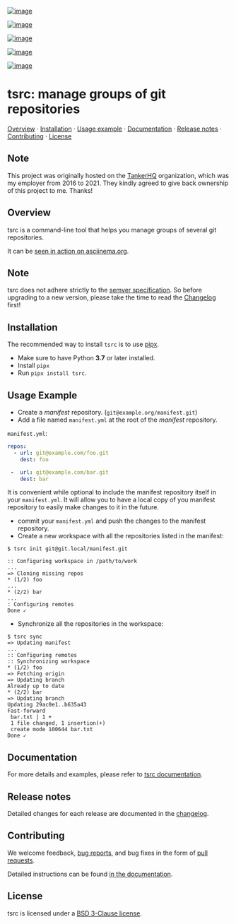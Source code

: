 [![image](https://img.shields.io/github/license/your-tools/tsrc.svg)](https://github.com/your-tools/tsrc/blob/main/LICENSE)

[![image](https://github.com/your-tools/tsrc/workflows/tests/badge.svg)](https://github.com/your-tools/tsrc/actions)

[![image](https://github.com/your-tools/tsrc/workflows/linters/badge.svg)](https://github.com/your-tools/tsrc/actions)

[![image](https://img.shields.io/pypi/v/tsrc.svg)](https://pypi.org/project/tsrc/)

[![image](https://img.shields.io/badge/deps%20scanning-pyup.io-green)](https://github.com/your-tools/tsrc/actions)

# tsrc: manage groups of git repositories

[Overview](#overview) · [Installation](#installation) · [Usage example](#usage-example) · [Documentation](#documentation) · [Release notes](#release-notes) · [Contributing](#contributing) · [License](#license)

## Note

This project was originally hosted on the [TankerHQ](https://github.com/TankerHQ) organization, which was my employer from 2016 to 2021. They kindly agreed to give back ownership of this project to me. Thanks!

## Overview

tsrc is a command-line tool that helps you manage groups of several git
repositories.

It can be [seen in action on asciinema.org](https://asciinema.org/a/131625).

## Note

<span class="title-ref">tsrc</span> does not adhere strictly to the [semver specification](https://semver.org/). So before upgrading to a new version, please take the time to read the [Changelog](https://your-tools.github.io/tsrc/changelog/) first!

## Installation

The recommended way to install `tsrc` is to use [pipx](https://pipxproject.github.io/pipx/).

* Make sure to have Python **3.7** or later installed.
* Install `pipx`
* Run `pipx install tsrc`.

## Usage Example

  - Create a *manifest* repository. (`git@example.org/manifest.git`)
  - Add a file named `manifest.yml` at the root of the *manifest*
    repository.

`manifest.yml`:

``` yaml
repos:
  - url: git@example.com/foo.git
    dest: foo

 -  url: git@example.com/bar.git
    dest: bar
```

It is convenient while optional to include the manifest repository itself in your `manifest.yml`. It will allow you to have a local copy of you manifest repository to easily make changes to it in the future.

  - commit your `manifest.yml` and push the changes to the manifest
    repository.
  - Create a new workspace with all the repositories listed in the
    manifest:

``` console
$ tsrc init git@git.local/manifest.git

:: Configuring workspace in /path/to/work
...
=> Cloning missing repos
* (1/2) foo
...
* (2/2) bar
...
: Configuring remotes
Done ✓
```

  - Synchronize all the repositories in the workspace:

``` console
$ tsrc sync
=> Updating manifest
...
:: Configuring remotes
:: Synchronizing workspace
* (1/2) foo
=> Fetching origin
=> Updating branch
Already up to date
* (2/2) bar
=> Updating branch
Updating 29ac0e1..b635a43
Fast-forward
 bar.txt | 1 +
 1 file changed, 1 insertion(+)
 create mode 100644 bar.txt
Done ✓
```

## Documentation

For more details and examples, please refer to [tsrc documentation](https://your-tools.github.io/tsrc/).

## Release notes

Detailed changes for each release are documented in the [changelog](https://your-tools.github.io/tsrc/changelog/).

## Contributing

We welcome feedback, [bug reports](https://github.com/your-tools/tsrc/issues), and bug fixes in the form of [pull requests](https://github.com/your-tools/tsrc/pulls).

Detailed instructions can be found [in the documentation](https://your-tools.github.io/tsrc).

## License

tsrc is licensed under a [BSD 3-Clause license](https://github.com/your-tools/tsrc/blob/main/LICENSE).
